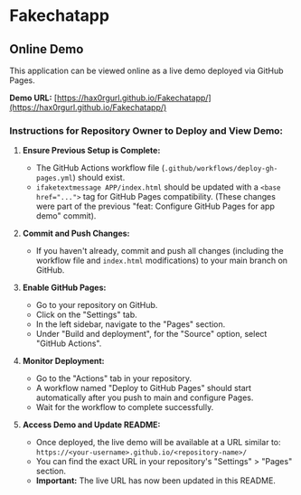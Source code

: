 # Fakechatapp

## Online Demo

This application can be viewed online as a live demo deployed via GitHub Pages.

**Demo URL:** [https://hax0rgurl.github.io/Fakechatapp/](https://hax0rgurl.github.io/Fakechatapp/)

### Instructions for Repository Owner to Deploy and View Demo:

1.  **Ensure Previous Setup is Complete:**
    *   The GitHub Actions workflow file (`.github/workflows/deploy-gh-pages.yml`) should exist.
    *   `ifaketextmessage APP/index.html` should be updated with a `<base href="...">` tag for GitHub Pages compatibility. (These changes were part of the previous "feat: Configure GitHub Pages for app demo" commit).

2.  **Commit and Push Changes:**
    *   If you haven't already, commit and push all changes (including the workflow file and `index.html` modifications) to your main branch on GitHub.

3.  **Enable GitHub Pages:**
    *   Go to your repository on GitHub.
    *   Click on the "Settings" tab.
    *   In the left sidebar, navigate to the "Pages" section.
    *   Under "Build and deployment", for the "Source" option, select "GitHub Actions".

4.  **Monitor Deployment:**
    *   Go to the "Actions" tab in your repository.
    *   A workflow named "Deploy to GitHub Pages" should start automatically after you push to main and configure Pages.
    *   Wait for the workflow to complete successfully.

5.  **Access Demo and Update README:**
    *   Once deployed, the live demo will be available at a URL similar to: `https://<your-username>.github.io/<repository-name>/`
    *   You can find the exact URL in your repository's "Settings" > "Pages" section.
    *   **Important:** The live URL has now been updated in this README.
